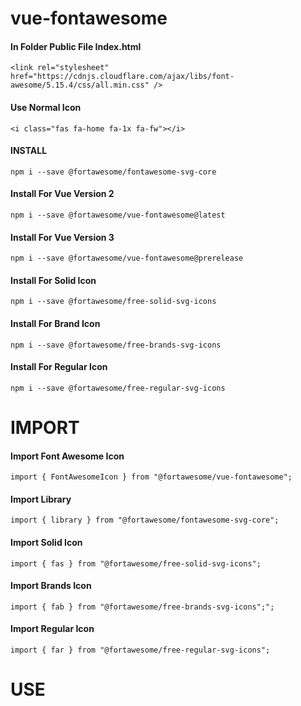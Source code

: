 # vue-fontawesome

#### In Folder Public File Index.html

```
<link rel="stylesheet" href="https://cdnjs.cloudflare.com/ajax/libs/font-awesome/5.15.4/css/all.min.css" />
``` 
#### Use Normal Icon
```
<i class="fas fa-home fa-1x fa-fw"></i>
```
#### INSTALL
```
npm i --save @fortawesome/fontawesome-svg-core
```
#### Install For Vue Version 2
```
npm i --save @fortawesome/vue-fontawesome@latest
```
#### Install For Vue Version 3
```
npm i --save @fortawesome/vue-fontawesome@prerelease
```
#### Install For Solid Icon
```
npm i --save @fortawesome/free-solid-svg-icons
```
#### Install For Brand Icon
```
npm i --save @fortawesome/free-brands-svg-icons
```
#### Install For Regular Icon
```
npm i --save @fortawesome/free-regular-svg-icons
```
# IMPORT
#### Import Font Awesome Icon
```
import { FontAwesomeIcon } from "@fortawesome/vue-fontawesome";
```
#### Import Library
```
import { library } from "@fortawesome/fontawesome-svg-core";
```
#### Import Solid Icon
```
import { fas } from "@fortawesome/free-solid-svg-icons";
```
#### Import Brands Icon
```
import { fab } from "@fortawesome/free-brands-svg-icons";";
```
#### Import Regular Icon
```
import { far } from "@fortawesome/free-regular-svg-icons";
```
# USE
####
```
```
####
```
```
####
```
```
